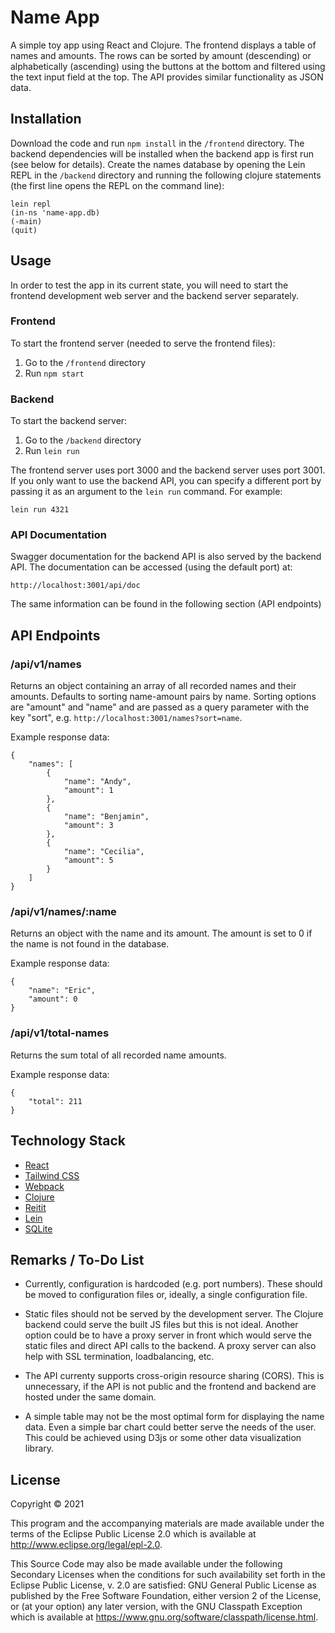 # Name App

A simple toy app using React and Clojure. The frontend displays a table of names and amounts. The rows can be sorted by amount (descending) or alphabetically (ascending) using the buttons at the bottom and filtered using the text input field at the top. The API provides similar functionality as JSON data.

## Installation

Download the code and run `npm install` in the `/frontend` directory. The backend dependencies will be installed when the backend app is first run (see below for details). Create the names database by opening the Lein REPL in the `/backend` directory and running the following clojure statements (the first line opens the REPL on the command line):

    lein repl
    (in-ns 'name-app.db)
    (-main)
    (quit)

## Usage

In order to test the app in its current state, you will need to start the frontend development web server and the backend server separately.

### Frontend

To start the frontend server (needed to serve the frontend files):
1. Go to the `/frontend` directory
2. Run `npm start`

### Backend

To start the backend server:
1. Go to the `/backend` directory
2. Run `lein run`

The frontend server uses port 3000 and the backend server uses port 3001. If you only want to use the backend API, you can specify a different port by passing it as an argument to the `lein run` command. For example:

    lein run 4321

### API Documentation

Swagger documentation for the backend API is also served by the backend API. The documentation can be accessed (using the default port) at:

    http://localhost:3001/api/doc

The same information can be found in the following section (API endpoints)

## API Endpoints

### /api/v1/names

Returns an object containing an array of all recorded names and their amounts. Defaults to sorting name-amount pairs by name. Sorting options are \"amount\" and \"name\" and are passed as a query parameter with the key \"sort\", e.g. `http://localhost:3001/names?sort=name`.

Example response data:

    {
        "names": [
            {
                "name": "Andy",
                "amount": 1
            },
            {
                "name": "Benjamin",
                "amount": 3
            },
            {
                "name": "Cecilia",
                "amount": 5
            }
        ]
    }
          
### /api/v1/names/:name

Returns an object with the name and its amount. The amount is set to 0 if the name is not found in the database.

Example response data:

    {
        "name": "Eric",
        "amount": 0
    }

### /api/v1/total-names

Returns the sum total of all recorded name amounts.

Example response data:

    {
        "total": 211
    }


## Technology Stack

- [React](https://reactjs.org/)
- [Tailwind CSS](https://tailwindcss.com/)
- [Webpack](https://webpack.js.org/)
- [Clojure](https://clojure.org/)
- [Reitit](https://github.com/metosin/reitit)
- [Lein](https://leiningen.org/)
- [SQLite](https://www.sqlite.org/index.html)

## Remarks / To-Do List

- Currently, configuration is hardcoded (e.g. port numbers). These should be moved to configuration files or, ideally, a single configuration file.

- Static files should not be served by the development server. The Clojure backend could serve the built JS files but this is not ideal. Another option could be to have a proxy server in front which would serve the static files and direct API calls to the backend. A proxy server can also help with SSL termination, loadbalancing, etc.

- The API currenty supports cross-origin resource sharing (CORS). This is unnecessary, if the API is not public and the frontend and backend are hosted under the same domain.

- A simple table may not be the most optimal form for displaying the name data. Even a simple bar chart could better serve the needs of the user. This could be achieved using D3js or some other data visualization library.


## License

Copyright © 2021

This program and the accompanying materials are made available under the
terms of the Eclipse Public License 2.0 which is available at
http://www.eclipse.org/legal/epl-2.0.

This Source Code may also be made available under the following Secondary
Licenses when the conditions for such availability set forth in the Eclipse
Public License, v. 2.0 are satisfied: GNU General Public License as published by
the Free Software Foundation, either version 2 of the License, or (at your
option) any later version, with the GNU Classpath Exception which is available
at https://www.gnu.org/software/classpath/license.html.
